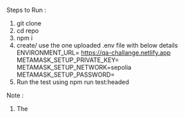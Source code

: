 Steps to Run :

1. git clone
2. cd repo
3. npm i
4. create/ use the one uploaded .env file with below details
   ENVIRONMENT_URL= https://qa-challange.netlify.app
   METAMASK_SETUP_PRIVATE_KEY=
   METAMASK_SETUP_NETWORK=sepolia
   METAMASK_SETUP_PASSWORD=
5. Run the test using npm run test:headed

Note :

1. The
